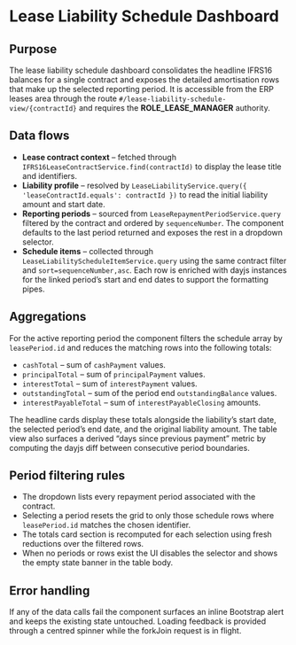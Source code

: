 # Lease Liability Schedule Dashboard

## Purpose
The lease liability schedule dashboard consolidates the headline IFRS16 balances for a single contract and exposes the detailed amortisation rows that make up the selected reporting period. It is accessible from the ERP leases area through the route `#/lease-liability-schedule-view/{contractId}` and requires the **ROLE_LEASE_MANAGER** authority.

## Data flows
- **Lease contract context** – fetched through `IFRS16LeaseContractService.find(contractId)` to display the lease title and identifiers.
- **Liability profile** – resolved by `LeaseLiabilityService.query({ 'leaseContractId.equals': contractId })` to read the initial liability amount and start date.
- **Reporting periods** – sourced from `LeaseRepaymentPeriodService.query` filtered by the contract and ordered by `sequenceNumber`. The component defaults to the last period returned and exposes the rest in a dropdown selector.
- **Schedule items** – collected through `LeaseLiabilityScheduleItemService.query` using the same contract filter and `sort=sequenceNumber,asc`. Each row is enriched with dayjs instances for the linked period’s start and end dates to support the formatting pipes.

## Aggregations
For the active reporting period the component filters the schedule array by `leasePeriod.id` and reduces the matching rows into the following totals:
- `cashTotal` – sum of `cashPayment` values.
- `principalTotal` – sum of `principalPayment` values.
- `interestTotal` – sum of `interestPayment` values.
- `outstandingTotal` – sum of the period end `outstandingBalance` values.
- `interestPayableTotal` – sum of `interestPayableClosing` amounts.

The headline cards display these totals alongside the liability’s start date, the selected period’s end date, and the original liability amount. The table view also surfaces a derived “days since previous payment” metric by computing the dayjs diff between consecutive period boundaries.

## Period filtering rules
- The dropdown lists every repayment period associated with the contract.
- Selecting a period resets the grid to only those schedule rows where `leasePeriod.id` matches the chosen identifier.
- The totals card section is recomputed for each selection using fresh reductions over the filtered rows.
- When no periods or rows exist the UI disables the selector and shows the empty state banner in the table body.

## Error handling
If any of the data calls fail the component surfaces an inline Bootstrap alert and keeps the existing state untouched. Loading feedback is provided through a centred spinner while the forkJoin request is in flight.
